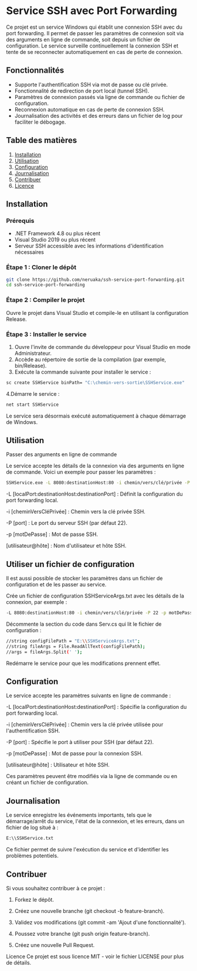 # Service SSH avec Port Forwarding

Ce projet est un service Windows qui établit une connexion SSH avec du port forwarding. Il permet de passer les paramètres de connexion soit via des arguments en ligne de commande, soit depuis un fichier de configuration. Le service surveille continuellement la connexion SSH et tente de se reconnecter automatiquement en cas de perte de connexion.

## Fonctionnalités

- Supporte l'authentification SSH via mot de passe ou clé privée.
- Fonctionnalité de redirection de port local (tunnel SSH).
- Paramètres de connexion passés via ligne de commande ou fichier de configuration.
- Reconnexion automatique en cas de perte de connexion SSH.
- Journalisation des activités et des erreurs dans un fichier de log pour faciliter le débogage.

## Table des matières

1. [Installation](#installation)
2. [Utilisation](#utilisation)
3. [Configuration](#configuration)
4. [Journalisation](#journalisation)
5. [Contribuer](#contribuer)
6. [Licence](#licence)

## Installation

### Prérequis

- .NET Framework 4.8 ou plus récent
- Visual Studio 2019 ou plus récent
- Serveur SSH accessible avec les informations d'identification nécessaires

### Étape 1 : Cloner le dépôt

```bash
git clone https://github.com/neruaka/ssh-service-port-forwarding.git
cd ssh-service-port-forwarding
```

### Étape 2 : Compiler le projet

Ouvre le projet dans Visual Studio et compile-le en utilisant la configuration Release.

### Étape 3 : Installer le service

1. Ouvre l'invite de commande du développeur pour Visual Studio en mode Administrateur.
2. Accède au répertoire de sortie de la compilation (par exemple, bin/Release).
3. Exécute la commande suivante pour installer le service :

```bash
sc create SSHService binPath= "C:\chemin-vers-sortie\SSHService.exe"
```

4.Démarre le service :

```bash
net start SSHService
```

Le service sera désormais exécuté automatiquement à chaque démarrage de Windows.

## Utilisation

Passer des arguments en ligne de commande

Le service accepte les détails de la connexion via des arguments en ligne de commande. Voici un exemple pour passer les paramètres :

```bash
SSHService.exe -L 8080:destinationHost:80 -i chemin/vers/clé/privée -P 22 -p motDePasse utilisateur@hôte
```

-L [localPort:destinationHost:destinationPort] : Définit la configuration du port forwarding local.

-i [cheminVersCléPrivée] : Chemin vers la clé privée SSH.

-P [port] : Le port du serveur SSH (par défaut 22).

-p [motDePasse] : Mot de passe SSH.

[utilisateur@hôte] : Nom d'utilisateur et hôte SSH.


## Utiliser un fichier de configuration

Il est aussi possible de stocker les paramètres dans un fichier de configuration et de les passer au service.

Crée un fichier de configuration SSHServiceArgs.txt avec les détails de la connexion, par exemple :

```bash
-L 8080:destinationHost:80 -i chemin/vers/clé/privée -P 22 -p motDePasse utilisateur@hôte
```

Décommente la section du code dans Serv.cs qui lit le fichier de configuration :

```bash
//string configFilePath = "E:\\SSHServiceArgs.txt";
//string fileArgs = File.ReadAllText(configFilePath);
//args = fileArgs.Split(' ');
```

Redémarre le service pour que les modifications prennent effet.

## Configuration

Le service accepte les paramètres suivants en ligne de commande :

-L [localPort:destinationHost:destinationPort] : Spécifie la configuration du port forwarding local.

-i [cheminVersCléPrivée] : Chemin vers la clé privée utilisée pour l'authentification SSH.

-P [port] : Spécifie le port à utiliser pour SSH (par défaut 22).

-p [motDePasse] : Mot de passe pour la connexion SSH.

[utilisateur@hôte] : Utilisateur et hôte SSH.

Ces paramètres peuvent être modifiés via la ligne de commande ou en créant un fichier de configuration.

## Journalisation

Le service enregistre les événements importants, tels que le démarrage/arrêt du service, l'état de la connexion, et les erreurs, dans un fichier de log situé à :

```bash
E:\\SSHService.txt
```

Ce fichier permet de suivre l'exécution du service et d'identifier les problèmes potentiels.

## Contribuer

Si vous souhaitez contribuer à ce projet :

1. Forkez le dépôt.

2. Créez une nouvelle branche (git checkout -b feature-branch).

3. Validez vos modifications (git commit -am 'Ajout d'une fonctionnalité').

4. Poussez votre branche (git push origin feature-branch).

5. Créez une nouvelle Pull Request.

Licence
Ce projet est sous licence MIT - voir le fichier LICENSE pour plus de détails.
